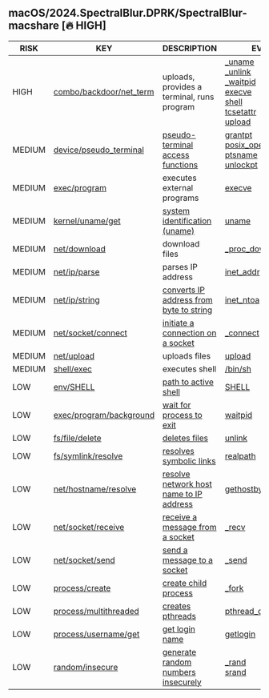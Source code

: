 ## macOS/2024.SpectralBlur.DPRK/SpectralBlur-macshare [🔥 HIGH]

|  RISK  |                                                                 KEY                                                                  |                                       DESCRIPTION                                        |                                                                                                                                                                                                           EVIDENCE                                                                                                                                                                                                           |
|--------|--------------------------------------------------------------------------------------------------------------------------------------|------------------------------------------------------------------------------------------|------------------------------------------------------------------------------------------------------------------------------------------------------------------------------------------------------------------------------------------------------------------------------------------------------------------------------------------------------------------------------------------------------------------------------|
| HIGH   | [combo/backdoor/net_term](https://github.com/chainguard-dev/bincapz/blob/main/rules/combo/backdoor/net_term.yara#spectralblur_alike) | uploads, provides a terminal, runs program                                               | [_uname](https://github.com/search?q=_uname&type=code)<br>[_unlink](https://github.com/search?q=_unlink&type=code)<br>[_waitpid](https://github.com/search?q=_waitpid&type=code)<br>[execve](https://github.com/search?q=execve&type=code)<br>[shell](https://github.com/search?q=shell&type=code)<br>[tcsetattr](https://github.com/search?q=tcsetattr&type=code)<br>[upload](https://github.com/search?q=upload&type=code) |
| MEDIUM | [device/pseudo_terminal](https://github.com/chainguard-dev/bincapz/blob/main/rules/device/pseudo_terminal.yara#pty)                  | [pseudo-terminal access functions](https://man7.org/linux/man-pages/man3/grantpt.3.html) | [grantpt](https://github.com/search?q=grantpt&type=code)<br>[posix_openpt](https://github.com/search?q=posix_openpt&type=code)<br>[ptsname](https://github.com/search?q=ptsname&type=code)<br>[unlockpt](https://github.com/search?q=unlockpt&type=code)                                                                                                                                                                     |
| MEDIUM | [exec/program](https://github.com/chainguard-dev/bincapz/blob/main/rules/exec/program.yara#execve)                                   | executes external programs                                                               | [execve](https://github.com/search?q=execve&type=code)                                                                                                                                                                                                                                                                                                                                                                       |
| MEDIUM | [kernel/uname/get](https://github.com/chainguard-dev/bincapz/blob/main/rules/kernel/uname-get.yara#uname)                            | [system identification (uname)](https://man7.org/linux/man-pages/man1/uname.1.html)      | [uname](https://github.com/search?q=uname&type=code)                                                                                                                                                                                                                                                                                                                                                                         |
| MEDIUM | [net/download](https://github.com/chainguard-dev/bincapz/blob/main/rules/net/download.yara#download)                                 | download files                                                                           | [_proc_download_content](https://github.com/search?q=_proc_download_content&type=code)                                                                                                                                                                                                                                                                                                                                       |
| MEDIUM | [net/ip/parse](https://github.com/chainguard-dev/bincapz/blob/main/rules/net/ip-parse.yara#inet_addr)                                | parses IP address                                                                        | [inet_addr](https://github.com/search?q=inet_addr&type=code)                                                                                                                                                                                                                                                                                                                                                                 |
| MEDIUM | [net/ip/string](https://github.com/chainguard-dev/bincapz/blob/main/rules/net/ip-string.yara#inet_ntoa)                              | [converts IP address from byte to string](https://linux.die.net/man/3/inet_ntoa)         | [inet_ntoa](https://github.com/search?q=inet_ntoa&type=code)                                                                                                                                                                                                                                                                                                                                                                 |
| MEDIUM | [net/socket/connect](https://github.com/chainguard-dev/bincapz/blob/main/rules/net/socket-connect.yara#_connect)                     | [initiate a connection on a socket](https://linux.die.net/man/3/connect)                 | [_connect](https://github.com/search?q=_connect&type=code)                                                                                                                                                                                                                                                                                                                                                                   |
| MEDIUM | [net/upload](https://github.com/chainguard-dev/bincapz/blob/main/rules/net/upload.yara#upload)                                       | uploads files                                                                            | [upload](https://github.com/search?q=upload&type=code)                                                                                                                                                                                                                                                                                                                                                                       |
| MEDIUM | [shell/exec](https://github.com/chainguard-dev/bincapz/blob/main/rules/shell/exec.yara#calls_shell)                                  | executes shell                                                                           | [/bin/sh](https://github.com/search?q=%2Fbin%2Fsh&type=code)                                                                                                                                                                                                                                                                                                                                                                 |
| LOW    | [env/SHELL](https://github.com/chainguard-dev/bincapz/blob/main/rules/env/SHELL.yara#SHELL)                                          | [path to active shell](https://man.openbsd.org/login.1#ENVIRONMENT)                      | [SHELL](https://github.com/search?q=SHELL&type=code)                                                                                                                                                                                                                                                                                                                                                                         |
| LOW    | [exec/program/background](https://github.com/chainguard-dev/bincapz/blob/main/rules/exec/program-background.yara#waitpid)            | [wait for process to exit](https://linux.die.net/man/2/waitpid)                          | [waitpid](https://github.com/search?q=waitpid&type=code)                                                                                                                                                                                                                                                                                                                                                                     |
| LOW    | [fs/file/delete](https://github.com/chainguard-dev/bincapz/blob/main/rules/fs/file-delete.yara#unlink)                               | [deletes files](https://man7.org/linux/man-pages/man2/unlink.2.html)                     | [unlink](https://github.com/search?q=unlink&type=code)                                                                                                                                                                                                                                                                                                                                                                       |
| LOW    | [fs/symlink/resolve](https://github.com/chainguard-dev/bincapz/blob/main/rules/fs/symlink-resolve.yara#realpath)                     | [resolves symbolic links](https://man7.org/linux/man-pages/man3/realpath.3.html)         | [realpath](https://github.com/search?q=realpath&type=code)                                                                                                                                                                                                                                                                                                                                                                   |
| LOW    | [net/hostname/resolve](https://github.com/chainguard-dev/bincapz/blob/main/rules/net/hostname-resolve.yara#gethostbyname)            | [resolve network host name to IP address](https://linux.die.net/man/3/gethostbyname)     | [gethostbyname](https://github.com/search?q=gethostbyname&type=code)                                                                                                                                                                                                                                                                                                                                                         |
| LOW    | [net/socket/receive](https://github.com/chainguard-dev/bincapz/blob/main/rules/net/socket-receive.yara#recvmsg)                      | [receive a message from a socket](https://linux.die.net/man/2/recvmsg)                   | [_recv](https://github.com/search?q=_recv&type=code)                                                                                                                                                                                                                                                                                                                                                                         |
| LOW    | [net/socket/send](https://github.com/chainguard-dev/bincapz/blob/main/rules/net/socket-send.yara#sendmsg)                            | [send a message to a socket](https://linux.die.net/man/2/sendmsg)                        | [_send](https://github.com/search?q=_send&type=code)                                                                                                                                                                                                                                                                                                                                                                         |
| LOW    | [process/create](https://github.com/chainguard-dev/bincapz/blob/main/rules/process/create.yara#_fork)                                | [create child process](https://man7.org/linux/man-pages/man2/fork.2.html)                | [_fork](https://github.com/search?q=_fork&type=code)                                                                                                                                                                                                                                                                                                                                                                         |
| LOW    | [process/multithreaded](https://github.com/chainguard-dev/bincapz/blob/main/rules/process/multithreaded.yara#pthread_create)         | [creates pthreads](https://man7.org/linux/man-pages/man3/pthread_create.3.html)          | [pthread_create](https://github.com/search?q=pthread_create&type=code)                                                                                                                                                                                                                                                                                                                                                       |
| LOW    | [process/username/get](https://github.com/chainguard-dev/bincapz/blob/main/rules/process/username-get.yara#getlogin)                 | [get login name](https://linux.die.net/man/3/getlogin)                                   | [getlogin](https://github.com/search?q=getlogin&type=code)                                                                                                                                                                                                                                                                                                                                                                   |
| LOW    | [random/insecure](https://github.com/chainguard-dev/bincapz/blob/main/rules/random/insecure.yara#bsd_rand)                           | [generate random numbers insecurely](https://man.openbsd.org/rand)                       | [_rand](https://github.com/search?q=_rand&type=code)<br>[srand](https://github.com/search?q=srand&type=code)                                                                                                                                                                                                                                                                                                                 |

